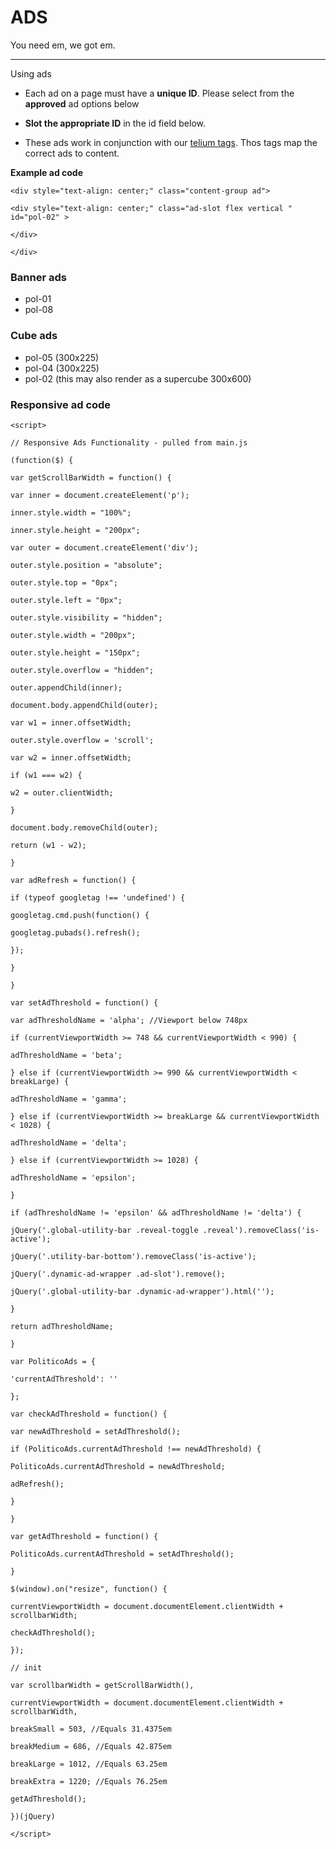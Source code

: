 # ADS

You need em, we got em.

---

Using ads

* Each ad on a page must have a **unique ID**. Please select from the **approved** ad options below

* **Slot the appropriate ID** in the id field below.

* These ads work in conjunction with our [telium tags](https://www.gitbook.com/book/politico/politico-newsroom-developer-guide/edit#/edit/master/telium-tags-work-with-ads.md?_k=n4s8q3). Thos tags map the correct ads to content.



**Example ad code**

`<div style="text-align: center;" class="content-group ad">`

`<div style="text-align: center;" class="ad-slot flex vertical " id="pol-02" >`

`</div>`

`</div>`

### Banner ads

* pol-01
* pol-08

### Cube ads

* pol-05 \(300x225\)
* pol-04 \(300x225\)
* pol-02 \(this may also render as a supercube 300x600\)

##### 

### Responsive ad code

`<script>`

`// Responsive Ads Functionality - pulled from main.js`

`(function($) {`

`var getScrollBarWidth = function() {`

`var inner = document.createElement('p');`

`inner.style.width = "100%";`

`inner.style.height = "200px";`

`var outer = document.createElement('div');`

`outer.style.position = "absolute";`

`outer.style.top = "0px";`

`outer.style.left = "0px";`

`outer.style.visibility = "hidden";`

`outer.style.width = "200px";`

`outer.style.height = "150px";`

`outer.style.overflow = "hidden";`

`outer.appendChild(inner);`

`document.body.appendChild(outer);`

`var w1 = inner.offsetWidth;`

`outer.style.overflow = 'scroll';`

`var w2 = inner.offsetWidth;`

`if (w1 === w2) {`

`w2 = outer.clientWidth;`

`}`

`document.body.removeChild(outer);`

`return (w1 - w2);`

`}`

`var adRefresh = function() {`

`if (typeof googletag !== 'undefined') {`

`googletag.cmd.push(function() {`

`googletag.pubads().refresh();`

`});`

`}`

`}`

`var setAdThreshold = function() {`

`var adThresholdName = 'alpha'; //Viewport below 748px`

`if (currentViewportWidth >= 748 && currentViewportWidth < 990) {`

`adThresholdName = 'beta';`

`} else if (currentViewportWidth >= 990 && currentViewportWidth < breakLarge) {`

`adThresholdName = 'gamma';`

`} else if (currentViewportWidth >= breakLarge && currentViewportWidth < 1028) {`

`adThresholdName = 'delta';`

`} else if (currentViewportWidth >= 1028) {`

`adThresholdName = 'epsilon';`

`}`

`if (adThresholdName != 'epsilon' && adThresholdName != 'delta') {`

`jQuery('.global-utility-bar .reveal-toggle .reveal').removeClass('is-active');`

`jQuery('.utility-bar-bottom').removeClass('is-active');`

`jQuery('.dynamic-ad-wrapper .ad-slot').remove();`

`jQuery('.global-utility-bar .dynamic-ad-wrapper').html('');`

`}`

`return adThresholdName;`

`}`

`var PoliticoAds = {`

`'currentAdThreshold': ''`

`};`

`var checkAdThreshold = function() {`

`var newAdThreshold = setAdThreshold();`

`if (PoliticoAds.currentAdThreshold !== newAdThreshold) {`

`PoliticoAds.currentAdThreshold = newAdThreshold;`

`adRefresh();`

`}`

`}`

`var getAdThreshold = function() {`

`PoliticoAds.currentAdThreshold = setAdThreshold();`

`}`

`$(window).on("resize", function() {`

`currentViewportWidth = document.documentElement.clientWidth + scrollbarWidth;`

`checkAdThreshold();`

`});`

`// init`

`var scrollbarWidth = getScrollBarWidth(),`

`currentViewportWidth = document.documentElement.clientWidth + scrollbarWidth,`

`breakSmall = 503, //Equals 31.4375em`

`breakMedium = 686, //Equals 42.875em`

`breakLarge = 1012, //Equals 63.25em`

`breakExtra = 1220; //Equals 76.25em`

`getAdThreshold();`

`})(jQuery)`

`</script>`

### 



